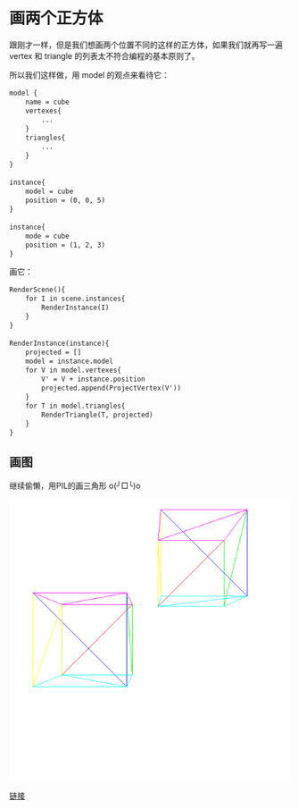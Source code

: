 # 画两个正方体



跟刚才一样，但是我们想画两个位置不同的这样的正方体，如果我们就再写一遍 vertex 和 triangle 的列表太不符合编程的基本原则了。

所以我们这样做，用 model 的观点来看待它：

```
model {
	name = cube
	vertexes{
		...
	}
	triangles{
		...
	}
}

instance{
	model = cube
	position = (0, 0, 5)
}

instance{
	mode = cube
	position = (1, 2, 3)
}
```


画它：

```
RenderScene(){
	for I in scene.instances{
		RenderInstance(I)
	}
}

RenderInstance(instance){
	projected = []
	model = instance.model
	for V in model.vertexes{
		V' = V + instance.position
		projected.append(ProjectVertex(V'))
	}
	for T in model.triangles{
		RenderTriangle(T, projected)
	}
}

```


## 画图

继续偷懒，用PIL的画三角形 o(╯□╰)o


![](images/raster06.png)


[链接](code/raster06.py)


